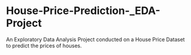 # House-Price-Prediction-_EDA-Project
An Exploratory Data Analysis Project conducted on a House Price Dataset to predict the prices of houses.
